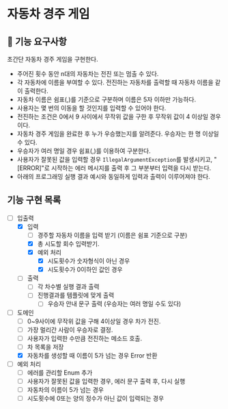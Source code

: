 # 자동차 경주 게임

## 🚀 기능 요구사항

초간단 자동차 경주 게임을 구현한다.

- 주어진 횟수 동안 n대의 자동차는 전진 또는 멈출 수 있다.
- 각 자동차에 이름을 부여할 수 있다. 전진하는 자동차를 출력할 때 자동차 이름을 같이 출력한다.
- 자동차 이름은 쉼표(,)를 기준으로 구분하며 이름은 5자 이하만 가능하다.
- 사용자는 몇 번의 이동을 할 것인지를 입력할 수 있어야 한다.
- 전진하는 조건은 0에서 9 사이에서 무작위 값을 구한 후 무작위 값이 4 이상일 경우이다.
- 자동차 경주 게임을 완료한 후 누가 우승했는지를 알려준다. 우승자는 한 명 이상일 수 있다.
- 우승자가 여러 명일 경우 쉼표(,)를 이용하여 구분한다.
- 사용자가 잘못된 값을 입력할 경우 `IllegalArgumentException`를 발생시키고, "[ERROR]"로 시작하는 에러 메시지를 출력 후 그 부분부터 입력을 다시 받는다.
- 아래의 프로그래밍 실행 결과 예시와 동일하게 입력과 출력이 이루어져야 한다.

## 기능 구현 목록

- [ ] 입출력
    - [x] 입력
        - [ ] 경주할 자동차 이름을 입력 받기 (이름은 쉼표 기준으로 구분)
        - [x] 총 시도할 회수 입력받기.
        - [x] 예외 처리
            - [x] 시도횟수가 숫자형식이 아닌 경우
            - [x] 시도횟수가 0이하인 값인 경우
    - [ ] 출력
        - [ ] 각 차수별 실행 결과 출력
        - [ ] 진행결과를 템플릿에 맞게 출력
            - [ ] 우승자 안내 문구 출력 (우승자는 여러 명일 수도 있다)

- [ ] 도메인
    - [ ] 0~9사이에 무작위 값을 구해 4이상일 경우 차가 전진.
    - [ ] 가장 멀리간 사람이 우승자로 결정.
    - [ ] 사용자가 입력한 수만큼 전진하는 메소드 호출.
    - [ ] 차 목록을 저장
    - [x] 자동차를 생성할 때 이름이 5가 넘는 경우 Error 반환

- [ ] 예외 처리
    - [ ] 에러를 관리할 Enum 추가
    - [ ] 사용자가 잘못된 값을 입력한 경우, 에러 문구 출력 후, 다시 실행
    - [ ] 자동차의 이름이 5가 넘는 경우
    - [ ] 시도횟수에 0또는 양의 정수가 아닌 값이 입력되는 경우